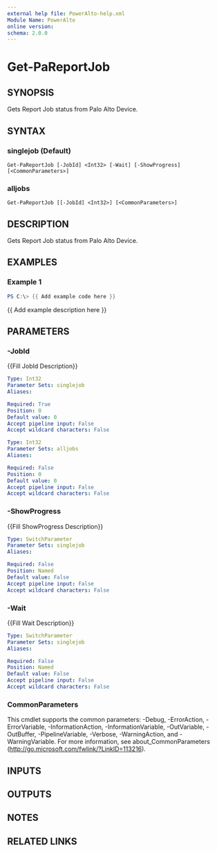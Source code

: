 ```yaml
---
external help file: PowerAlto-help.xml
Module Name: PowerAlto
online version:
schema: 2.0.0
---
```


# Get-PaReportJob

## SYNOPSIS
Gets Report Job status from Palo Alto Device.

## SYNTAX

### singlejob (Default)
```
Get-PaReportJob [-JobId] <Int32> [-Wait] [-ShowProgress] [<CommonParameters>]
```

### alljobs
```
Get-PaReportJob [[-JobId] <Int32>] [<CommonParameters>]
```

## DESCRIPTION
Gets Report Job status from Palo Alto Device.

## EXAMPLES

### Example 1
```powershell
PS C:\> {{ Add example code here }}
```

{{ Add example description here }}

## PARAMETERS

### -JobId
{{Fill JobId Description}}

```yaml
Type: Int32
Parameter Sets: singlejob
Aliases:

Required: True
Position: 0
Default value: 0
Accept pipeline input: False
Accept wildcard characters: False
```

```yaml
Type: Int32
Parameter Sets: alljobs
Aliases:

Required: False
Position: 0
Default value: 0
Accept pipeline input: False
Accept wildcard characters: False
```

### -ShowProgress
{{Fill ShowProgress Description}}

```yaml
Type: SwitchParameter
Parameter Sets: singlejob
Aliases:

Required: False
Position: Named
Default value: False
Accept pipeline input: False
Accept wildcard characters: False
```

### -Wait
{{Fill Wait Description}}

```yaml
Type: SwitchParameter
Parameter Sets: singlejob
Aliases:

Required: False
Position: Named
Default value: False
Accept pipeline input: False
Accept wildcard characters: False
```

### CommonParameters
This cmdlet supports the common parameters: -Debug, -ErrorAction, -ErrorVariable, -InformationAction, -InformationVariable, -OutVariable, -OutBuffer, -PipelineVariable, -Verbose, -WarningAction, and -WarningVariable. For more information, see about_CommonParameters (http://go.microsoft.com/fwlink/?LinkID=113216).

## INPUTS

## OUTPUTS

## NOTES

## RELATED LINKS
